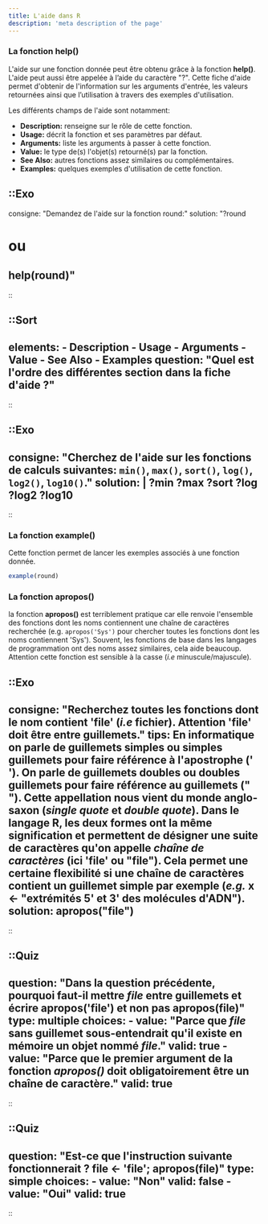 ```yaml
---
title: L'aide dans R
description: 'meta description of the page'
---
```


### La fonction help()

L'aide sur une fonction donnée peut être obtenu grâce à la fonction **help()**. L'aide peut aussi être appelée à l’aide du caractère "?". Cette fiche d'aide permet d'obtenir de l'information sur les arguments d'entrée, les valeurs retournées ainsi que l’utilisation à travers des exemples d'utilisation.

Les différents champs de l'aide sont notamment:

- **Description:**  renseigne sur le rôle de cette fonction.
- **Usage:**  décrit la fonction et ses paramètres par défaut.
- **Arguments:** liste les arguments à passer à cette fonction.
- **Value:** le type de(s) l'objet(s) retourné(s) par la fonction.
- **See Also:** autres fonctions assez similaires ou complémentaires.
- **Examples:** quelques exemples d'utilisation de cette fonction.

::Exo
---
consigne: "Demandez de l'aide sur la fonction round:"
solution: "?round
# ou
help(round)"
---
::


::Sort
---
elements:
    - Description
    - Usage
    - Arguments
    - Value
    - See Also
    - Examples
question: "Quel est l'ordre des différentes section dans la fiche d'aide ?"
---
::

::Exo
---
consigne: "Cherchez de l'aide sur les fonctions de calculs suivantes: `min()`, `max()`, `sort()`, `log()`, `log2()`, `log10()`."
solution: |
?min
?max
?sort
?log
?log2
?log10
---
::

### La fonction example()

Cette fonction permet de lancer les exemples associés à une fonction donnée.

```r
example(round)
```

### La fonction apropos()

la fonction **apropos()** est terriblement pratique car elle renvoie l'ensemble des fonctions dont les noms contiennent une chaîne de caractères recherchée (e.g. `apropos('Sys')` pour chercher toutes les fonctions dont les noms contiennent 'Sys'). Souvent, les fonctions de base dans les langages de programmation ont des noms assez similaires, cela aide beaucoup. Attention cette fonction est sensible à la casse (*i.e* minuscule/majuscule).

::Exo
---
consigne: "Recherchez toutes les fonctions dont le nom contient 'file' (*i.e* fichier). Attention 'file' doit être entre guillemets."
tips: En informatique on parle de guillemets simples ou simples guillemets pour faire référence  à l'apostrophe (' '). On parle de guillemets doubles ou doubles guillemets pour faire référence au guillemets (" "). Cette appellation nous vient du monde anglo-saxon (*single quote* et *double quote*). Dans le langage R, les deux formes ont la même signification et permettent de désigner une suite de caractères qu'on appelle *chaîne de caractères* (ici 'file' ou "file"). Cela permet une certaine flexibilité si une chaîne de caractères contient un guillemet simple par exemple (*e.g.* x <- "extrémités 5' et 3' des molécules d'ADN").
solution: apropos("file")
---
::

::Quiz
---
question: "Dans la question précédente, pourquoi faut-il mettre *file* entre guillemets et écrire apropos('file') et non pas apropos(file)"
type: multiple
choices:
    -   value: "Parce que *file* sans guillemet sous-entendrait qu'il existe en mémoire un objet nommé *file*."
        valid: true
    -   value: "Parce que le premier argument de la fonction *apropos()* doit obligatoirement être un chaîne de caractère."
        valid: true
---
::

::Quiz
---
question: "Est-ce que l'instruction suivante fonctionnerait ? file <- 'file'; apropos(file)"
type: simple
choices:
    -   value: "Non"
        valid: false
    -   value: "Oui"
        valid: true
---
::
